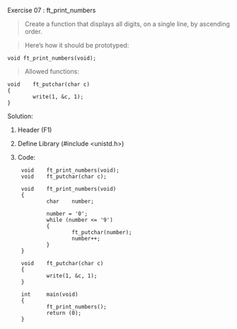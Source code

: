 Exercise 07 : ft_print_numbers

> Create a function that displays all digits, on a single line, by ascending order.

> Here’s how it should be prototyped:

    void ft_print_numbers(void);

> Allowed functions:
    
    void    ft_putchar(char c)
    {
            write(1, &c, 1);
    }

Solution:

1. Header (F1)
2. Define Library (#include <unistd.h>)
3. Code:
        
        void    ft_print_numbers(void);
        void    ft_putchar(char c);
        
        void    ft_print_numbers(void)
        {
                char    number;
        
                number = '0';
                while (number <= '9')
                {
                        ft_putchar(number);
                        number++;
                }
        }
        
        void    ft_putchar(char c)
        {
                write(1, &c, 1);
        }
        
        int     main(void)
        {
                ft_print_numbers();
                return (0);
        }



